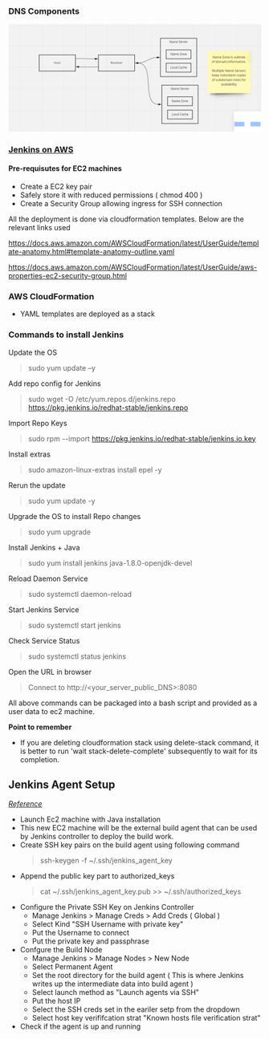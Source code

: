 
### DNS Components

![Alt text](../images/dns.png?raw=true "DNS")

### [Jenkins on AWS](https://www.jenkins.io/doc/tutorials/tutorial-for-installing-jenkins-on-AWS/)

#### **Pre-requisutes for EC2 machines**
- Create a EC2 key pair 
- Safely store it with reduced permissions ( chmod 400 )
- Create a Security Group allowing ingress for SSH connection 


All the deployment is done via cloudformation templates.
Below are the relevant links used 

https://docs.aws.amazon.com/AWSCloudFormation/latest/UserGuide/template-anatomy.html#template-anatomy-outline.yaml

https://docs.aws.amazon.com/AWSCloudFormation/latest/UserGuide/aws-properties-ec2-security-group.html


### AWS CloudFormation 
- YAML templates are deployed as a stack

### **Commands to install Jenkins**

Update the OS
> sudo yum update –y

Add repo config for Jenkins
> sudo wget -O /etc/yum.repos.d/jenkins.repo     https://pkg.jenkins.io/redhat-stable/jenkins.repo

Import Repo Keys
> sudo rpm --import https://pkg.jenkins.io/redhat-stable/jenkins.io.key

Install extras 
> sudo amazon-linux-extras install epel -y

Rerun the update
> sudo yum update -y

Upgrade the OS to install Repo changes
> sudo yum upgrade

Install Jenkins + Java
> sudo yum install jenkins java-1.8.0-openjdk-devel

Reload Daemon Service
> sudo systemctl daemon-reload

Start Jenkins Service
>  sudo systemctl start jenkins

Check Service Status
> sudo systemctl status jenkins

Open the URL in browser
> Connect to http://<your_server_public_DNS>:8080 

All above commands can be packaged into a bash script and provided as a user data to ec2 machine.

**Point to remember**
- If you are deleting cloudformation stack using delete-stack command, it is better to run 'wait stack-delete-complete' subsequently to wait for its completion.


## Jenkins Agent Setup 
_[Reference](https://www.jenkins.io/doc/book/using/using-agents/)_ 
- Launch Ec2 machine with Java installation 
- This new EC2 machine will be the external build agent that can be used by Jenkins controller to deploy the build work.
- Create SSH key pairs on the build agent using following command 
    > ssh-keygen -f ~/.ssh/jenkins_agent_key
- Append the public key part to authorized_keys 
    > cat ~/.ssh/jenkins_agent_key.pub >> ~/.ssh/authorized_keys 
- Configure the Private SSH Key on Jenkins Controller 
    - Manage Jenkins > Manage Creds > Add Creds ( Global ) 
    - Select Kind "SSH Username with private key"
    - Put the Username to connect 
    - Put the private key and passphrase
- Confgure the Build Node 
    - Manage Jenkins > Manage Nodes > New Node 
    - Select Permanent Agent 
    - Set the root directory for the build agent ( This is where Jenkins writes up the intermediate data into build agent )
    - Select launch method as "Launch agents via SSH"
    - Put the host IP
    - Select the SSH creds set in the eariler setp from the dropdown 
    - Select host key verififcation strat "Known hosts file verification strat"
- Check if the agent is up and running 
